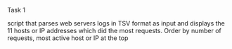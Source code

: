Task 1
























script that parses web servers logs in TSV format as input and displays the 11 hosts or IP addresses which did the most requests. Order by number of requests, most active host or IP at the top

